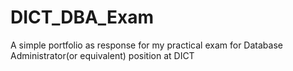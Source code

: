 # DICT_DBA_Exam
A simple portfolio as response for my practical exam for Database Administrator(or equivalent) position at DICT
